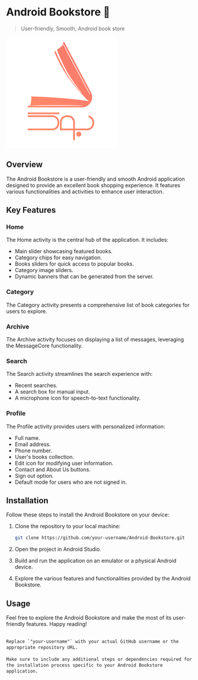 # Android Bookstore :orange_book:
> User-friendly, Smooth, Android book store

![TheBook Logo](images/gradient_logo.png)

## Overview

The Android Bookstore is a user-friendly and smooth Android application designed to provide an excellent book shopping experience. It features various functionalities and activities to enhance user interaction.

## Key Features

### Home
The Home activity is the central hub of the application. It includes:
- Main slider showcasing featured books.
- Category chips for easy navigation.
- Books sliders for quick access to popular books.
- Category image sliders.
- Dynamic banners that can be generated from the server.

### Category
The Category activity presents a comprehensive list of book categories for users to explore.

### Archive
The Archive activity focuses on displaying a list of messages, leveraging the MessageCore functionality.

### Search
The Search activity streamlines the search experience with:
- Recent searches.
- A search box for manual input.
- A microphone icon for speech-to-text functionality.

### Profile
The Profile activity provides users with personalized information:
- Full name.
- Email address.
- Phone number.
- User's books collection.
- Edit icon for modifying user information.
- Contact and About Us buttons.
- Sign out option.
- Default mode for users who are not signed in.

## Installation

Follow these steps to install the Android Bookstore on your device:

1. Clone the repository to your local machine:
    ```bash
    git clone https://github.com/your-username/Android-Bookstore.git
    ```

2. Open the project in Android Studio.

3. Build and run the application on an emulator or a physical Android device.

4. Explore the various features and functionalities provided by the Android Bookstore.

## Usage

Feel free to explore the Android Bookstore and make the most of its user-friendly features. Happy reading!
```

Replace `"your-username"` with your actual GitHub username or the appropriate repository URL.

Make sure to include any additional steps or dependencies required for the installation process specific to your Android Bookstore application.

